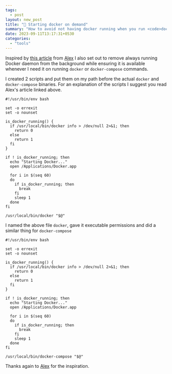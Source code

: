 ```yaml
---
tags:
  - post
layout: new_post
title: "🐳 Starting docker on demand"
summary: "How to avoid not having docker running when you run <code>docker</code> or <code>docker-compose</code> commands"
date: 2023-09-11T13:17:31+0530
categories:
  - "tools"
---
```


Inspired by [this article](https://alexwlchan.net/2023/docker-on-demand/) from [Alex](https://alexwlchan.net) I also set out to remove always running Docker daemon from the background while ensuring it is available whenever I need it on running `docker` or `docker-compose` commands.

I created 2 scripts and put them on my path before the actual `docker` and `docker-compose` binaries. For an explanation of the scripts I suggest you read Alex's article linked above.

```shell
#!/usr/bin/env bash

set -o errexit
set -o nounset

is_docker_running() {
  if /usr/local/bin/docker info > /dev/null 2>&1; then
    return 0
  else
    return 1
  fi
}

if ! is_docker_running; then
  echo "Starting Docker..."
  open /Applications/Docker.app

  for i in $(seq 60)
  do
    if is_docker_running; then
      break
    fi
    sleep 1
  done
fi

/usr/local/bin/docker "$@"
```

I named the above file `docker`, gave it executable permissions and did a similar thing for `docker-compose`

```shell
#!/usr/bin/env bash

set -o errexit
set -o nounset

is_docker_running() {
  if /usr/local/bin/docker info > /dev/null 2>&1; then
    return 0
  else
    return 1
  fi
}

if ! is_docker_running; then
  echo "Starting Docker..."
  open /Applications/Docker.app

  for i in $(seq 60)
  do
    if is_docker_running; then
      break
    fi
    sleep 1
  done
fi

/usr/local/bin/docker-compose "$@"
```

Thanks again to [Alex](https://alexwlchan.net) for the inspiration.
